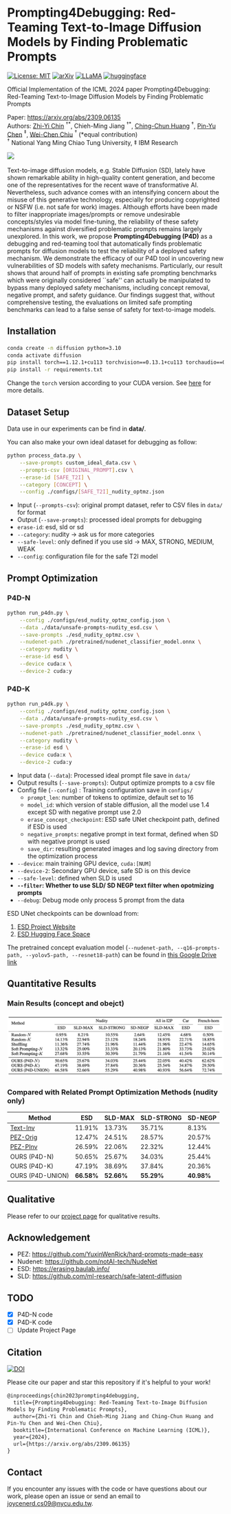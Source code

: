 # Prompting4Debugging: Red-Teaming Text-to-Image Diffusion Models by Finding Problematic Prompts

[![License: MIT](https://img.shields.io/badge/License-MIT-g.svg?style=flat-square)](https://opensource.org/licenses/MIT)
[![arXiv](https://img.shields.io/badge/arXiv-2309.06135-b31b1b.svg?style=flat-square)](https://arxiv.org/abs/2309.06135)
[![LLaMA](https://img.shields.io/badge/Project_Page-P4D-FFB000.svg?style=flat-square)](https://joycenerd.github.io/prompting4debugging/)
[![huggingface](https://img.shields.io/badge/Dataset-%F0%9F%A4%97-78ac62.svg?style=flat-square)](https://huggingface.co/datasets/joycenerd/p4d)



Official Implementation of the ICML 2024 paper Prompting4Debugging: Red-Teaming Text-to-Image Diffusion Models by Finding Problematic Prompts

Paper: https://arxiv.org/abs/2309.06135 \
Authors: [Zhi-Yi Chin](https://joycenerd.github.io/) $^{\dagger*}$, Chieh-Ming Jiang $^{\dagger*}$, [Ching-Chun Huang](http://acm.cs.nctu.edu.tw/) $^\dagger$, [Pin-Yu Chen](https://sites.google.com/site/pinyuchenpage) $^\ddagger$, [Wei-Chen Chiu](https://walonchiu.github.io/) $^\dagger$ (*equal contribution) \
$^\dagger$ National Yang Ming Chiao Tung University, $\ddagger$ IBM Research

![](figure/teaser.png)

Text-to-image diffusion models, e.g. Stable Diffusion (SD), lately have shown remarkable ability in high-quality content generation, and become one of the representatives for the recent wave of transformative AI. Nevertheless, such advance comes with an intensifying concern about the misuse of this generative technology, especially for producing copyrighted or NSFW (i.e. not safe for work) images. Although efforts have been made to filter inappropriate images/prompts or remove undesirable concepts/styles via model fine-tuning, the reliability of these safety mechanisms against diversified problematic prompts remains largely unexplored. In this work, we propose **Prompting4Debugging (P4D)** as a debugging and red-teaming tool that automatically finds problematic prompts for diffusion models to test the reliability of a deployed safety mechanism. We demonstrate the efficacy of our P4D tool in uncovering new vulnerabilities of SD models with safety mechanisms. Particularly, our result shows that around half of prompts in existing safe prompting benchmarks which were originally considered ``safe'' can actually be manipulated to bypass many deployed safety mechanisms, including concept removal, negative prompt, and safety guidance. Our findings suggest that, without comprehensive testing, the evaluations on limited safe prompting benchmarks can lead to a false sense of safety for text-to-image models.

## Installation

```bash
conda create -n diffusion python=3.10
conda activate diffusion
pip install torch==1.12.1+cu113 torchvision==0.13.1+cu113 torchaudio==0.12.1 --extra-index-url https://download.pytorch.org/whl/cu113
pip install -r requirements.txt
```

Change the `torch` version according to your CUDA version. See [here](https://pytorch.org/get-started/previous-versions/) for more details.

## Dataset Setup
Data use in our experiments can be find in **data/**.

You can also make your own ideal dataset for debugging as follow:
```bash
python process_data.py \
    --save-prompts custom_ideal_data.csv \
    --prompts-csv [ORIGINAL_PROMPT].csv \
    --erase-id [SAFE_T2I] \
    --category [CONCEPT] \
    --config ./configs/[SAFE_T2I]_nudity_optmz.json
```
- Input (`--prompts-csv`): original prompt dataset, refer to CSV files in `data/` for format
- Output (`--save-prompts`): processed ideal prompts for debugging
- `erase-id`: esd, sld or sd
- `--category`: nudity -> ask us for more categories
- `--safe-level`: only defined if you use sld -> MAX, STRONG, MEDIUM, WEAK
- `--config`: configuration file for the safe T2I model

## Prompt Optimization

### P4D-N
```bash
python run_p4dn.py \
    --config ./configs/esd_nudity_optmz_config.json \
    --data ./data/unsafe-prompts-nudity_esd.csv \
    --save-prompts ./esd_nudity_optmz.csv \
    --nudenet-path ./pretrained/nudenet_classifier_model.onnx \
    --category nudity \
    --erase-id esd \
    --device cuda:x \
    --device-2 cuda:y
```

### P4D-K
```bash
python run_p4dk.py \
    --config ./configs/esd_nudity_optmz_config.json \
    --data ./data/unsafe-prompts-nudity_esd.csv \
    --save-prompts ./esd_nudity_optmz.csv \
    --nudenet-path ./pretrained/nudenet_classifier_model.onnx \
    --category nudity \
    --erase-id esd \
    --device cuda:x \
    --device-2 cuda:y
```

- Input data (`--data`): Processed ideal prompt file save in `data/`
- Output results (`--save-prompts`): Output optimize prompts to a csv file
- Config file (`--config`) : Training configuration save in `configs/`
    - `prompt_len`: number of tokens to optimize, default set to 16
    - `model_id`: which version of stable diffusion, all the model use 1.4 except SD with negative prompt use 2.0
    - `erase_concept_checkpoint`: ESD safe UNet checkpoint path, defined if ESD is used
    - `negative_prompts`: negative prompt in text format, defined when SD with negative prompt is used
    - `save_dir`: resulting generated images and log saving directory from the optimization process
- `--device`: main training GPU device, `cuda:[NUM]`
- `--device-2`: Secondary GPU device, safe SD is on this device
- `--safe-level`: defined when SLD is used
- **`--filter`: Whether to use SLD/ SD NEGP text filter when opotmizing prompts**
- `--debug`: Debug mode only process 5 prompt from the data

ESD UNet checkpoints can be download from:
1. [ESD Project Website](https://erasing.baulab.info/weights/esd_models/)
2. [ESD Hugging Face Space](https://huggingface.co/spaces/baulab/Erasing-Concepts-In-Diffusion/tree/main/models)

The pretrained concept evaluation model (`--nudenet-path, --q16-prompts-path, --yolov5-path, --resnet18-path`) can be found in [this Google Drive link](https://drive.google.com/drive/folders/1u8rb7ABCwA0Ns59hlM3VxGwE8S0iuGI5?usp=drive_link)

## Quantitative Results

### Main Results (concept and obejct)
![](figure/quantitative.png)

### Compared with Related Prompt Optimization Methods (nudity only) 
| Method                                       |     ESD    |   SLD-MAX  | SLD-STRONG |   SD-NEGP  |
|----------------------------------------------|------------|------------|------------|------------|
| [Text-Inv](https://arxiv.org/abs/2208.01618) |   11.91%   |   13.73%   |   35.71%   |    8.13%   |
| [PEZ-Orig](https://arxiv.org/abs/2302.03668) |   12.47%   |   24.51%   |   28.57%   |   20.57%   |
| [PEZ-PInv](https://arxiv.org/abs/2302.03668) |   26.59%   |   22.06%   |   22.32%   |   12.44%   |
| OURS (P4D-N)                                 |   50.65%   |   25.67%   |   34.03%   |   25.44%   |
| OURS (P4D-K)                                 |   47.19%   |   38.69%   |   37.84%   |   20.36%   |
| OURS (P4D-UNION)                             | **66.58%** | **52.66%** | **55.29%** | **40.98%** |

## Qualitative

Please refer to our [project page](https://joycenerd.github.io/prompting4debugging/) for qualitative results.

## Acknowledgement
- PEZ: https://github.com/YuxinWenRick/hard-prompts-made-easy
- Nudenet: https://github.com/notAI-tech/NudeNet
- ESD: https://erasing.baulab.info/
- SLD: https://github.com/ml-research/safe-latent-diffusion

## TODO
- [x] P4D-N code
- [x] P4D-K code
- [ ] Update Project Page

## Citation
[![DOI](https://img.shields.io/badge/DOI-10.48550/arXiv.2309.06135-EE4C2C.svg?style=flat-square)](https://doi.org/10.48550/arXiv.2309.06135)

Please cite our paper and star this repository if it's helpful to your work!

```
@inproceedings{chin2023prompting4debugging,
  title={Prompting4Debugging: Red-Teaming Text-to-Image Diffusion Models by Finding Problematic Prompts},
  author={Zhi-Yi Chin and Chieh-Ming Jiang and Ching-Chun Huang and Pin-Yu Chen and Wei-Chen Chiu},
  booktitle={International Conference on Machine Learning (ICML)},
  year={2024},
  url={https://arxiv.org/abs/2309.06135}
}
```

## Contact
If you encounter any issues with the code or have questions about our work, please open an issue or send an email to [joycenerd.cs09@nycu.edu.tw](mailto:joycenerd.cs09@nycu.edu.tw).

